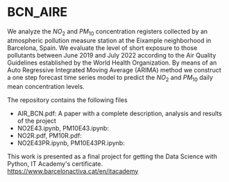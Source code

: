 # BCN_AIRE

We analyze the $NO_2$ and $PM_{10}$ concentration registers collected by an atmospheric pollution measure station at the Eixample neighborhood in Barcelona, Spain. We evaluate the level of short exposure to those pollutants between June 2019 and July 2022 according to the Air Quality Guidelines established by the World Health Organization. By means of an Auto Regressive Integrated Moving Average (ARIMA) method we construct a one step forecast time series model to predict the $NO_2$ and $PM_{10}$ daily mean concentration levels.

The repository contains the following files

- AIR_BCN.pdf: A paper with a complete description, analysis and results of the project
- NO2E43.ipynb, PM10E43.ipynb:
- NO2R.pdf, PM10R.pdf: 
- NO2E43PR.ipynb, PM10E43PR.ipynb:

This work is presented as a final project for getting the Data Science with Python, IT Academy's certificate. https://www.barcelonactiva.cat/en/itacademy
